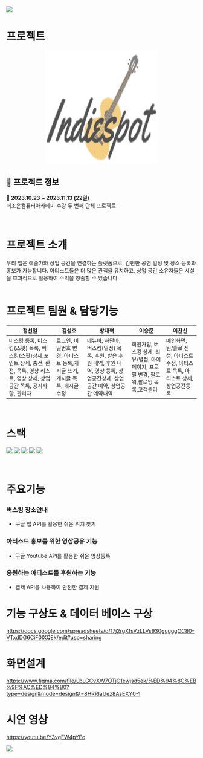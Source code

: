 <img src="https://capsule-render.vercel.app/api?type=waving&color=233067&height=150&section=header" />

# 프로젝트
<div align="center">
  <img src="https://github.com/Jeongseonil/Indie_Spot/blob/main/assets/indiespot.png?raw=true" width="300" height="300"/>
</div>

<h2>🔎 프로젝트 정보</h2>
<div><b>📆 2023.10.23 ~ 2023.11.13 (22일)</b></div>
<div>더조은컴퓨터아카데미 수강 두 번째 단체 프로젝트.</div>
<br>
<br>

# 프로젝트 소개

<div font-size:150%>우리 앱은 예술가와 상업 공간을 연결하는 플랫폼으로, 간편한 공연 일정 및 장소 등록과 홍보가 가능합니다. 아티스트들은 더 많은 관객을 유치하고, 상업 공간 소유자들은 시설을 효과적으로 활용하여 수익을 창출할 수 있습니다.</div>

<br>

# 프로젝트 팀원 & 담당기능
|정선일|김성호|방대혁|이승준|이찬신|
|---|---|---|---|---|
|버스킹 등록, 버스킹(스팟) 목록, 버스킹(스팟)상세,포인트 상세, 충전, 환전, 목록, 영상 리스트, 영상 상세, 상업공간 목록, 공지사항, 관리자|로그인, 비밀번호 변경, 아티스트 등록,게시글 쓰기, 게시글 목록, 게시글 수정|메뉴바, 하단바, 버스킹(일정) 목록, 후원, 받은 후원 내역, 후원 내역, 영상 등록, 상업공간상세, 상업공간 예약, 상업공간 예약내역|회원가입, 버스킹 상세, 리뷰/별점, 마이페이지, 프로필 변경, 팔로워,팔로잉 목록,고객센터|메인화면, 팀/솔로 신청, 아티스트 수정, 아티스트 목록, 아티스트 상세, 상업공간등록|

<br>

# 스택
<img src="https://img.shields.io/badge/Flutter-02569B?style=flat-square&logo=flutter&logoColor=FFFFFF"/> <img src="https://img.shields.io/badge/Dart-0175C2?style=flat-square&logo=dart&logoColor=FFFFFF"/> <img src="https://img.shields.io/badge/Firebase-FFCA28?style=flat-square&logo=firebase&logoColor=FFFFFF"/> <img src="https://img.shields.io/badge/Github-181717?style=flat-square&logo=github&logoColor=FFFFFF"/> <img src="https://img.shields.io/badge/AndroidStudio-3DDC84?style=flat-square&logo=androidstudio&logoColor=FFFFFF"/> 

<br>

# 주요기능

<h3>버스킹 장소안내</h3>
<ul>
  <li>구글 맵 API를 활용한 쉬운 위치 찾기</li>
</ul>
<h3>아티스트 홍보를 위한 영상공유 기능</h3>
<ul>
  <li>구글 Youtube API를 활용한 쉬운 영상등록</li>
</ul>
<h3>응원하는 아티스트를 후원하는 기능</h3>
<ul>
  <li>결제 API를 사용하여 안전한 결제 지원</li>
</ul>

# 기능 구상도 & 데이터 베이스 구상
https://docs.google.com/spreadsheets/d/17j2rgXfsVzLLVs930gcgggOC80-VTxdDG6CiF0lXQEk/edit?usp=sharing

# 화면설계
https://www.figma.com/file/LbLGCvXW7OTjC1ewjsd5ek/%ED%94%8C%EB%9F%AC%ED%84%B0?type=design&mode=design&t=8HRRIaUez8AsEXY0-1

# 시연 영상

https://youtu.be/Y3ygFW4pYEo

<img src="https://capsule-render.vercel.app/api?type=waving&color=233067&height=150&section=footer" />


